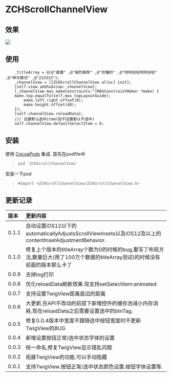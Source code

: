 # ZCHScrollChannelView

## 效果

![](https://github.com/MeteoriteMan/Assets/blob/master/gif/ZCHScrollChannelView-iPhone%20X.gif?raw=true)

## 使用

```
    _titleArray = @[@"直播" ,@"强烈推荐" ,@"你懂的" ,@"呵呵哒哒呵呵哒哒" ,@"神马情况" ,@"233333"];
    _channelView = [[ZCHScrollChannelView alloc] init];
    [self.view addSubview:_channelView];
    [_channelView mas_makeConstraints:^(MASConstraintMaker *make) {
	make.top.equalTo(self.mas_topLayoutGuide);
        make.left.right.offset(0);
        make.height.offset(48);
    }];
    [self.channelView reloadData];	
    /// 设置默认选中item(如不设置默认不选中)
    self.channelView.defaultSelectItem = 0;
```

## 安装

使用 [CocoaPods](http://www.cocoapods.com/) 集成.
首先在podfile中
>`pod 'ZCHScrollChannelView'`

安装一下pod

>`#import <ZCHScrollChannelView/ZCHScrollChannelView.h>`

## 更新记录

|版本|更新内容|
|:--|:--|
|0.1.1|自动设置iOS12以下的automaticallyAdjustsScrollViewInsets以及iOS12及以上的contentInsetAdjustmentBehavior.|
|0.1.0|修复上个版本的titleArray个数为0的时候的bug,重写了布局方法,数量巨大(用了100万个数据的titleArray测试)的时候没有前面的版本那么卡了|
|0.0.9|去掉log打印|
|0.0.8|优化reloadData刷新效果.现支持setSelectItem:animated:|
|0.0.7|支持设置TwigView距离底边的距离|
|0.0.6|大更新,在API不改动的前提下新增控件的缓存池减小内存消耗.现在reloadData之后需要设置选中的btnTag.|
|0.0.5|修复0.0.4版本中宽度不跟随选中按钮宽度时不更新TwigView的BUG|
|0.0.4|新增设置按钮正常/选中状态字体的设置|
|0.0.3|统一命名,修复TwigView显示错乱问题|
|0.0.2|拓展TwigView的功能.可以手动隐藏|
|0.0.1|支持TwigView.按钮正常/选中状态颜色设置.按钮字体设置等.|

